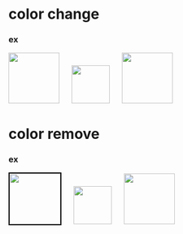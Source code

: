 # color change
### ex
<img src="https://github.com/carter4299/utility/assets/133709987/1c0cee15-7a93-45de-94ee-4cf0b2692a76" width="100" style="margin-right: 20px;"> <img src="https://github.com/carter4299/utility/assets/133709987/a21d35cb-87a1-42b3-8ee5-c2fb7bcb5ab7" width="75"> <img src="https://github.com/carter4299/utility/assets/133709987/5e7d1689-4f51-4b3c-84e2-1db0614fa2be" width="100" style="margin-left: 20px;">




# color remove 
### ex
<img src="https://github.com/carter4299/utility/assets/133709987/795494f2-0575-4665-b600-65f9b71be77a" width="100" style="margin-right: 20px; border: 2px solid black;"> <img src="https://github.com/carter4299/utility/assets/133709987/a21d35cb-87a1-42b3-8ee5-c2fb7bcb5ab7" width="75"> <img src="https://github.com/carter4299/utility/assets/133709987/03e785b5-b6d4-4724-acb9-39ebfe52ca36" width="100" style="margin-left: 20px;">
